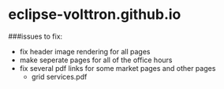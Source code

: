 # eclipse-volttron.github.io

###issues to fix:
- fix header image rendering for all pages
- make seperate pages for all of the office hours
- fix several pdf links for some market pages and other pages
  - grid services.pdf
